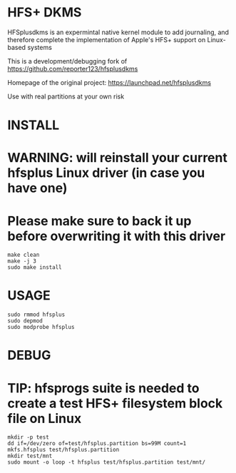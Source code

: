 HFS+ DKMS
=========

HFSplusdkms is an expermintal native kernel module to add journaling, and 
therefore complete the implementation of Apple's HFS+ support on Linux-based systems

This is a development/debugging fork of https://github.com/reporter123/hfsplusdkms

Homepage of the original project: https://launchpad.net/hfsplusdkms

Use with real partitions at your own risk

INSTALL
=======

# WARNING: will reinstall your current hfsplus Linux driver (in case you have one)
# Please make sure to back it up before overwriting it with this driver

	make clean
	make -j 3
	sudo make install

USAGE
=====

	sudo rmmod hfsplus
	sudo depmod
	sudo modprobe hfsplus

DEBUG
=====

# TIP: hfsprogs suite is needed to create a test HFS+ filesystem block file on Linux

	mkdir -p test
    dd if=/dev/zero of=test/hfsplus.partition bs=99M count=1
    mkfs.hfsplus test/hfsplus.partition
    mkdir test/mnt
    sudo mount -o loop -t hfsplus test/hfsplus.partition test/mnt/
